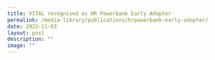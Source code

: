 ```yaml
---
title: VITAL recognised as HR Powerbank Early Adopter
permalink: /media-library/publications/hrpowerbank-early-adopter/
date: 2022-11-03
layout: post
description: ""
image: ""
---
```

